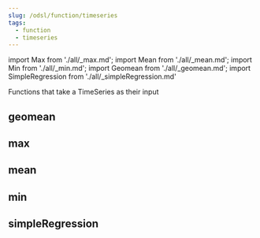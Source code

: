```yaml
---
slug: /odsl/function/timeseries
tags:
  - function
  - timeseries
---
```

import Max from './all/_max.md';
import Mean from './all/_mean.md';
import Min from './all/_min.md';
import Geomean from './all/_geomean.md';
import SimpleRegression from './all/_simpleRegression.md'

Functions that take a TimeSeries as their input

## geomean
<Geomean  />

## max
<Max />

## mean
<Mean />

## min
<Min />

## simpleRegression
<SimpleRegression />